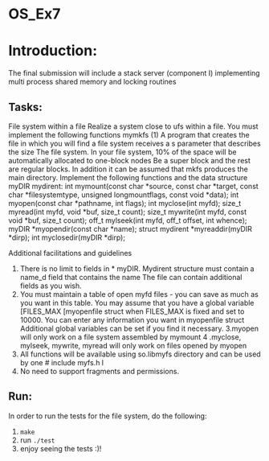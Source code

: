 # OS_Ex7

# Introduction:
The final submission will include a stack server (component I) implementing multi
process shared memory and locking routines

## Tasks:
File system within a file
Realize a system close to ufs within a file. You must implement the following functions
mymkfs (1)
A program that creates the file in which you will find a file system receives a s parameter that describes the size
The file system. In your file system, 10% of the space will be automatically allocated to one-block nodes
Be a super block and the rest are regular blocks. In addition it can be assumed that mkfs produces the main directory.
Implement the following functions and the data structure myDIR mydirent:
int mymount(const char *source, const char *target, const char *filesystemtype, unsigned longmountflags, const void *data);
int myopen(const char *pathname, int flags);
int myclose(int myfd);
size_t myread(int myfd, void *buf, size_t count);
size_t mywrite(int myfd, const void *buf, size_t count);
off_t mylseek(int myfd, off_t offset, int whence);
myDIR *myopendir(const char *name);
struct mydirent *myreaddir(myDIR *dirp);
int myclosedir(myDIR *dirp);

Additional facilitations and guidelines
1. There is no limit to fields in * myDIR. Mydirent structure must contain a name_d field that contains the name
The file can contain additional fields as you wish.
2. You must maintain a table of open myfd files - you can save as much as you want in this table.
You may assume that you have a global variable [FILES_MAX [myopenfile struct when
 FILES_MAX is fixed and set to 10000. You can enter any information you want in myopenfile struct
Additional global variables can be set if you find it necessary.
3.myopen will only work on a file system assembled by mymount
4 .myclose, mylseek, mywrite, myread will only work on files opened by myopen
5. All functions will be available using so.libmyfs directory and can be used by one # include
myfs.h l
6. No need to support fragments and permissions.




##  Run:
In order to run the tests for the file system, do the following:  
1. ```make```
2. run ```./test```
3. enjoy seeing the tests :)!  
